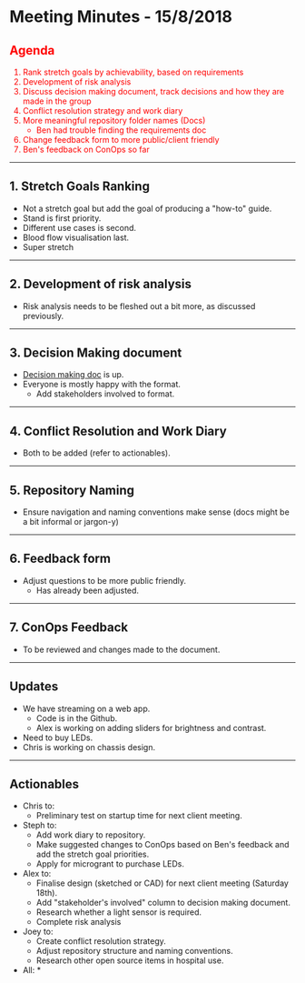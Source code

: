 # Meeting Minutes - 15/8/2018

<span style="color:red">

## Agenda
1. Rank stretch goals by achievability, based on requirements
2. Development of risk analysis
3. Discuss decision making document, track decisions and how they are made in the group
4. Conflict resolution strategy and work diary
5. More meaningful repository folder names (Docs)
   * Ben had trouble finding the requirements doc
6. Change feedback form to more public/client friendly
7. Ben's feedback on ConOps so far

</span>

---

## 1. Stretch Goals Ranking
* Not a stretch goal but add the goal of producing a "how-to" guide.
* Stand is first priority.
* Different use cases is second.
* Blood flow visualisation last.
* Super stretch

---

## 2. Development of risk analysis
* Risk analysis needs to be fleshed out a bit more, as discussed previously.

---

## 3. Decision Making document
* [Decision making doc](docs/decision-log) is up.
* Everyone is mostly happy with the format.
  * Add stakeholders involved to format.

---

## 4. Conflict Resolution and Work Diary
* Both to be added (refer to actionables).

---

## 5. Repository Naming
* Ensure navigation and naming conventions make sense (docs might be a  bit informal or jargon-y)

---

## 6. Feedback form
* Adjust questions to be more public friendly.
  * Has already been adjusted.

---

## 7. ConOps Feedback
* To be reviewed and changes made to the document.

---

## Updates
* We have streaming on a web app.
  * Code is in the Github.
  * Alex is working on adding sliders for brightness and contrast.
* Need to buy LEDs.
* Chris is working on chassis design.

---

## Actionables
* Chris to:
  * Preliminary test on startup time for next client meeting.
* Steph to:
  * Add work diary to repository.
  * Make suggested changes to ConOps based on Ben's feedback and add the stretch goal priorities.
  * Apply for microgrant to purchase LEDs.
* Alex to:
  * Finalise design (sketched or CAD) for next client meeting (Saturday 18th).
  * Add "stakeholder's involved" column to decision making document.
  * Research whether a light sensor is required.
  * Complete risk analysis 
* Joey to:
  * Create conflict resolution strategy.
  * Adjust repository structure and naming conventions.
  * Research other open source items in hospital use.
* All:
  * 
